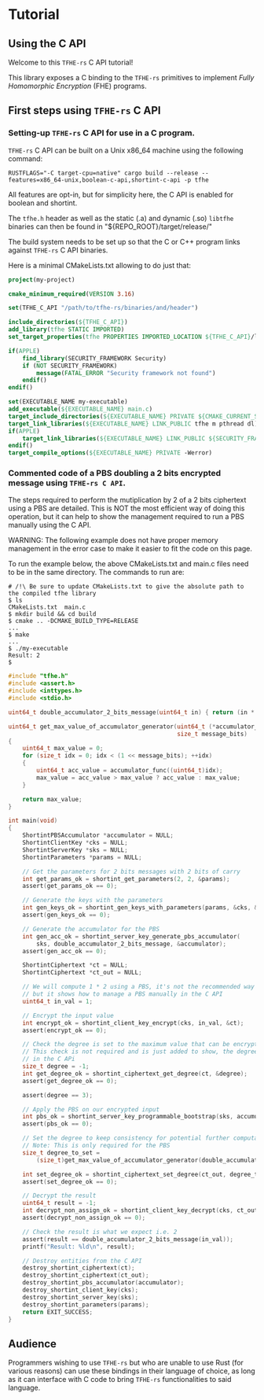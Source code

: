 # Tutorial

## Using the C API

Welcome to this `TFHE-rs` C API tutorial!

This library exposes a C binding to the `TFHE-rs` primitives to implement _Fully Homomorphic Encryption_ (FHE) programs.

## First steps using `TFHE-rs` C API

### Setting-up `TFHE-rs` C API for use in a C program.

`TFHE-rs` C API can be built on a Unix x86\_64 machine using the following command:

```shell
RUSTFLAGS="-C target-cpu=native" cargo build --release --features=x86_64-unix,boolean-c-api,shortint-c-api -p tfhe
```

All features are opt-in, but for simplicity here, the C API is enabled for boolean and shortint.

The `tfhe.h` header as well as the static (.a) and dynamic (.so) `libtfhe` binaries can then be found in "${REPO\_ROOT}/target/release/"

The build system needs to be set up so that the C or C++ program links against `TFHE-rs` C API binaries.

Here is a minimal CMakeLists.txt allowing to do just that:

```cmake
project(my-project)

cmake_minimum_required(VERSION 3.16)

set(TFHE_C_API "/path/to/tfhe-rs/binaries/and/header")

include_directories(${TFHE_C_API})
add_library(tfhe STATIC IMPORTED)
set_target_properties(tfhe PROPERTIES IMPORTED_LOCATION ${TFHE_C_API}/libtfhe.a)

if(APPLE)
    find_library(SECURITY_FRAMEWORK Security)
    if (NOT SECURITY_FRAMEWORK)
        message(FATAL_ERROR "Security framework not found")
    endif()
endif()

set(EXECUTABLE_NAME my-executable)
add_executable(${EXECUTABLE_NAME} main.c)
target_include_directories(${EXECUTABLE_NAME} PRIVATE ${CMAKE_CURRENT_SOURCE_DIR})
target_link_libraries(${EXECUTABLE_NAME} LINK_PUBLIC tfhe m pthread dl)
if(APPLE)
    target_link_libraries(${EXECUTABLE_NAME} LINK_PUBLIC ${SECURITY_FRAMEWORK})
endif()
target_compile_options(${EXECUTABLE_NAME} PRIVATE -Werror)
```

### Commented code of a PBS doubling a 2 bits encrypted message using `TFHE-rs C API`.

The steps required to perform the mutiplication by 2 of a 2 bits ciphertext using a PBS are detailed. This is NOT the most efficient way of doing this operation, but it can help to show the management required to run a PBS manually using the C API.

WARNING: The following example does not have proper memory management in the error case to make it easier to fit the code on this page.

To run the example below, the above CMakeLists.txt and main.c files need to be in the same directory. The commands to run are:

```shell
# /!\ Be sure to update CMakeLists.txt to give the absolute path to the compiled tfhe library
$ ls
CMakeLists.txt  main.c
$ mkdir build && cd build
$ cmake .. -DCMAKE_BUILD_TYPE=RELEASE
...
$ make
...
$ ./my-executable
Result: 2
$
```

```c
#include "tfhe.h"
#include <assert.h>
#include <inttypes.h>
#include <stdio.h>

uint64_t double_accumulator_2_bits_message(uint64_t in) { return (in * 2) % 4; }

uint64_t get_max_value_of_accumulator_generator(uint64_t (*accumulator_func)(uint64_t),
                                                size_t message_bits)
{
    uint64_t max_value = 0;
    for (size_t idx = 0; idx < (1 << message_bits); ++idx)
    {
        uint64_t acc_value = accumulator_func((uint64_t)idx);
        max_value = acc_value > max_value ? acc_value : max_value;
    }

    return max_value;
}

int main(void)
{
    ShortintPBSAccumulator *accumulator = NULL;
    ShortintClientKey *cks = NULL;
    ShortintServerKey *sks = NULL;
    ShortintParameters *params = NULL;

    // Get the parameters for 2 bits messages with 2 bits of carry
    int get_params_ok = shortint_get_parameters(2, 2, &params);
    assert(get_params_ok == 0);

    // Generate the keys with the parameters
    int gen_keys_ok = shortint_gen_keys_with_parameters(params, &cks, &sks);
    assert(gen_keys_ok == 0);

    // Generate the accumulator for the PBS
    int gen_acc_ok = shortint_server_key_generate_pbs_accumulator(
        sks, double_accumulator_2_bits_message, &accumulator);
    assert(gen_acc_ok == 0);

    ShortintCiphertext *ct = NULL;
    ShortintCiphertext *ct_out = NULL;

    // We will compute 1 * 2 using a PBS, it's not the recommended way to perform a multiplication,
    // but it shows how to manage a PBS manually in the C API
    uint64_t in_val = 1;

    // Encrypt the input value
    int encrypt_ok = shortint_client_key_encrypt(cks, in_val, &ct);
    assert(encrypt_ok == 0);

    // Check the degree is set to the maximum value that can be encrypted on 2 bits, i.e. 3
    // This check is not required and is just added to show, the degree information can be retrieved
    // in the C APi
    size_t degree = -1;
    int get_degree_ok = shortint_ciphertext_get_degree(ct, &degree);
    assert(get_degree_ok == 0);

    assert(degree == 3);

    // Apply the PBS on our encrypted input
    int pbs_ok = shortint_server_key_programmable_bootstrap(sks, accumulator, ct, &ct_out);
    assert(pbs_ok == 0);

    // Set the degree to keep consistency for potential further computations
    // Note: This is only required for the PBS
    size_t degree_to_set =
        (size_t)get_max_value_of_accumulator_generator(double_accumulator_2_bits_message, 2);

    int set_degree_ok = shortint_ciphertext_set_degree(ct_out, degree_to_set);
    assert(set_degree_ok == 0);

    // Decrypt the result
    uint64_t result = -1;
    int decrypt_non_assign_ok = shortint_client_key_decrypt(cks, ct_out, &result);
    assert(decrypt_non_assign_ok == 0);

    // Check the result is what we expect i.e. 2
    assert(result == double_accumulator_2_bits_message(in_val));
    printf("Result: %ld\n", result);

    // Destroy entities from the C API
    destroy_shortint_ciphertext(ct);
    destroy_shortint_ciphertext(ct_out);
    destroy_shortint_pbs_accumulator(accumulator);
    destroy_shortint_client_key(cks);
    destroy_shortint_server_key(sks);
    destroy_shortint_parameters(params);
    return EXIT_SUCCESS;
}
```

## Audience

Programmers wishing to use `TFHE-rs` but who are unable to use Rust (for various reasons) can use these bindings in their language of choice, as long as it can interface with C code to bring `TFHE-rs` functionalities to said language.
